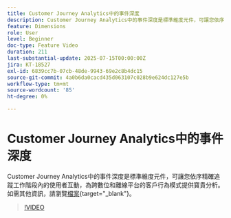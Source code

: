 ```yaml
---
title: Customer Journey Analytics中的事件深度
description: Customer Journey Analytics中的事件深度是標準維度元件，可讓您依序精確追蹤工作階段內的使用者互動，為跨數位和離線平台的客戶行為模式提供寶貴分析。
feature: Dimensions
role: User
level: Beginner
doc-type: Feature Video
duration: 211
last-substantial-update: 2025-07-15T00:00:00Z
jira: KT-18527
exl-id: 6839cc7b-07cb-48de-9943-69e2c8b4dc15
source-git-commit: 4a0b6da0cacd435d063107c028b9e624dc127e5b
workflow-type: tm+mt
source-wordcount: '85'
ht-degree: 0%

---
```


# Customer Journey Analytics中的事件深度

Customer Journey Analytics中的事件深度是標準維度元件，可讓您依序精確追蹤工作階段內的使用者互動，為跨數位和離線平台的客戶行為模式提供寶貴分析。 如需其他資訊，請瀏覽[檔案](https://experienceleague.adobe.com/zh-hant/docs/analytics-platform/using/cja-dataviews/component-reference#standard-dimensions){target="_blank"}。

>[!VIDEO](https://video.tv.adobe.com/v/3464862/?learn=on&enablevpops&captions=chi_hant)
